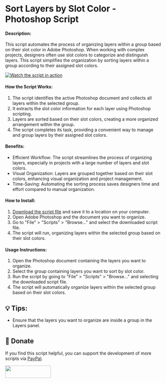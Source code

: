 # Sort Layers by Slot Color - Photoshop Script

#### Description:
This script automates the process of organizing layers within a group based on their slot color in Adobe Photoshop. When working with complex projects, designers often use slot colors to categorize and distinguish layers. This script simplifies the organization by sorting layers within a group according to their assigned slot colors.

[![Watch the script in action](https://img.youtube.com/vi/GbsdYysuNmw/mqdefault.jpg)](https://youtu.be/GbsdYysuNmw "Sort Layers by Slot Color - Photoshop Script")

#### How the Script Works:

1. The script identifies the active Photoshop document and collects all layers within the selected group.
2. It extracts the slot color information for each layer using Photoshop scripting.
3. Layers are sorted based on their slot colors, creating a more organized arrangement within the group.
4. The script completes its task, providing a convenient way to manage and group layers by their assigned slot colors.

#### Benefits:
- Efficient Workflow: The script streamlines the process of organizing layers, especially in projects with a large number of layers and slot colors.
- Visual Organization: Layers are grouped together based on their slot colors, enhancing visual organization and project management.
- Time-Saving: Automating the sorting process saves designers time and effort compared to manual organization.

#### How to Install:

1. [Download the script file](LINK_TO_DOWNLOAD) and save it to a location on your computer.
2. Open Adobe Photoshop and the document you want to organize.
3. Go to "File" > "Scripts" > "Browse..." and select the downloaded script file.
4. The script will run, organizing layers within the selected group based on their slot colors.

#### Usage Instructions:

1. Open the Photoshop document containing the layers you want to organize.
2. Select the group containing layers you want to sort by slot color.
3. Run the script by going to "File" > "Scripts" > "Browse..." and selecting the downloaded script file.
4. The script will automatically organize layers within the selected group based on their slot colors.

## 💡 Tips:
- Ensure that the layers you want to organize are inside a group in the Layers panel.

## 💸 Donate
If you find this script helpful, you can support the development of more scripts via [PayPal].

[PayPal]: https://paypal.me/akmia51

<a href="https://paypal.me/akmia51">
  <img width="147" height="40" src="https://i.ibb.co/Z8Wd8Sn/paypal-badge.png" >
</a>
